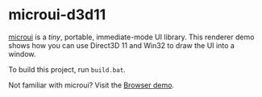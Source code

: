 # microui-d3d11

[microui](https://github.com/rxi/microui/) is a *tiny*, portable,
immediate-mode UI library. This renderer demo shows how you can use Direct3D
11 and Win32 to draw the UI into a window.

To build this project, run `build.bat`.

Not familiar with microui? Visit the
[Browser demo](https://floooh.github.io/sokol-html5/sgl-microui-sapp.html).